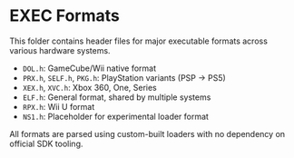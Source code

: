 # EXEC Formats

This folder contains header files for major executable formats across various hardware systems.

- `DOL.h`: GameCube/Wii native format
- `PRX.h`, `SELF.h`, `PKG.h`: PlayStation variants (PSP → PS5)
- `XEX.h`, `XVC.h`: Xbox 360, One, Series
- `ELF.h`: General format, shared by multiple systems
- `RPX.h`: Wii U format
- `NS1.h`: Placeholder for experimental loader format

All formats are parsed using custom-built loaders with no dependency on official SDK tooling.
